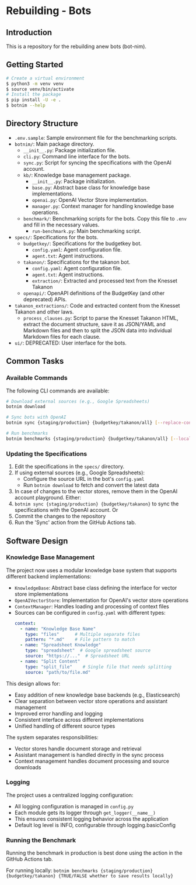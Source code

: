 # Rebuilding - Bots

## Introduction

This is a repository for the rebuilding anew bots (bot-nim).

## Getting Started

```bash
# Create a virtual environment
$ python3 -m venv venv
$ source venv/bin/activate
# Install the package
$ pip install -U -e .
$ botnim --help
```

## Directory Structure

- `.env.sample`: Sample environment file for the benchmarking scripts.
- `botnim/`: Main package directory.
  - `__init__.py`: Package initialization file.
  - `cli.py`: Command line interface for the bots.
  - `sync.py`: Script for syncing the specifications with the OpenAI account.
  - `kb/`: Knowledge base management package.
    - `__init__.py`: Package initialization.
    - `base.py`: Abstract base class for knowledge base implementations.
    - `openai.py`: OpenAI Vector Store implementation.
    - `manager.py`: Context manager for handling knowledge base operations.
  - `benchmark/`: Benchmarking scripts for the bots.
      Copy this file to `.env` and fill in the necessary values.
    - `run-benchmark.py`: Main benchmarking script.
- `specs/`: Specifications for the bots.
  - `budgetkey/`: Specifications for the budgetkey bot.
    - `config.yaml`: Agent configuration file.
    - `agent.txt`: Agent instructions.
  - `takanon/`: Specifications for the takanon bot.
    - `config.yaml`: Agent configuration file.
    - `agent.txt`: Agent instructions.
    - `extraction/`: Extracted and processed text from the Knesset Takanon
  - `openapi/`: OpenAPI definitions of the BudgetKey (and other deprecated) APIs.
- `takanon_extractions/`: Code and extracted content from the Knesset Takanon and other laws.
  - `process_clauses.py`: Script to parse the Knesset Takanon HTML, extract the document structure, save it as JSON/YAML and Markdown files and then to split the JSON data into individual Markdown files for each clause.
- `ui/`: DEPRECATED: User interface for the bots.

## Common Tasks

### Available Commands

The following CLI commands are available:

```bash
# Download external sources (e.g., Google Spreadsheets)
botnim download

# Sync bots with OpenAI
botnim sync {staging/production} {budgetkey/takanon/all} [--replace-context]

# Run benchmarks
botnim benchmarks {staging/production} {budgetkey/takanon/all} [--local] [--reuse-answers] [--select failed/all/ID] [--concurrency N]
```

### Updating the Specifications

1. Edit the specifications in the `specs/` directory.
2. If using external sources (e.g., Google Spreadsheets):
   - Configure the source URL in the bot's `config.yaml`
   - Run `botnim download` to fetch and convert the latest data
3. In case of changes to the vector stores, remove them in the OpenAI account playground.
Either:
4. `botnim sync {staging/production} {budgetkey/takanon}` to sync the specifications with the OpenAI account.
Or
5. Commit the changes to the repository
6. Run the 'Sync' action from the GitHub Actions tab.

## Software Design

### Knowledge Base Management

The project now uses a modular knowledge base system that supports different backend implementations:

- `KnowledgeBase`: Abstract base class defining the interface for vector store implementations
- `OpenAIVectorStore`: Implementation for OpenAI's vector store operations
- `ContextManager`: Handles loading and processing of context files
- Sources can be configured in `config.yaml` with different types:
  ```yaml
  context:
    - name: "Knowledge Base Name"
      type: "files"      # Multiple separate files
      pattern: "*.md"    # File pattern to match
    - name: "Spreadsheet Knowledge"
      type: "spreadsheet"  # Google spreadsheet source
      source: "https://..."  # Spreadsheet URL
    - name: "Split Content"
      type: "split_file"    # Single file that needs splitting
      source: "path/to/file.md"
  ```

This design allows for:
- Easy addition of new knowledge base backends (e.g., Elasticsearch)
- Clear separation between vector store operations and assistant management
- Improved error handling and logging
- Consistent interface across different implementations
- Unified handling of different source types

The system separates responsibilities:
- Vector stores handle document storage and retrieval
- Assistant management is handled directly in the sync process
- Context management handles document processing and source downloads

### Logging

The project uses a centralized logging configuration:
- All logging configuration is managed in `config.py`
- Each module gets its logger through `get_logger(__name__)`
- This ensures consistent logging behavior across the application
- Default log level is INFO, configurable through logging.basicConfig

### Running the Benchmark

Running the benchmark in production is best done using the action in the GitHub Actions tab.

For running locally:
`botnim benchmarks {staging/production} {budgetkey/takanon} {TRUE/FALSE whether to save results locally}`

  